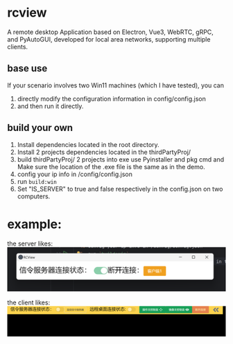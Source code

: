 # rcview

A remote desktop Application based on Electron, Vue3, WebRTC, gRPC, and PyAutoGUI, developed for local area networks, supporting multiple clients.

## base use
  If your scenario involves two Win11 machines (which I have tested), you can
  1. directly modify the configuration information in config/config.json
  2. and then run it directly.

## build your own
  1. Install dependencies located in the root directory.
  2. Install 2 projects dependencies located in the thirdPartyProj/
  3. build thirdPartyProj/ 2 projects into exe use Pyinstaller and pkg cmd and Make sure the location of the .exe file is the same as in the demo.
  4. config your ip info in /config/config.json
  5. run `build:win`
  6. Set "IS_SERVER" to true and false respectively in the config.json on two computers.



# example:
the server likes:
![img.png](examples/img.png)

the client likes:
![img_1.png](examples/img_1.png)

